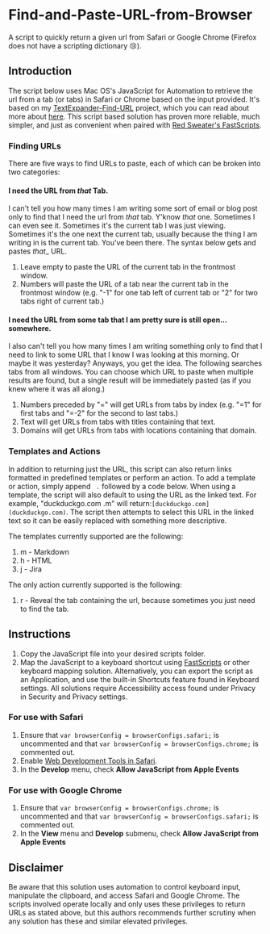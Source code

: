 # Find-and-Paste-URL-from-Browser
A script to quickly return a given url from Safari or Google Chrome (Firefox does not have a scripting dictionary 😢).

## Introduction
The script below uses Mac OS's JavaScript for Automation to retrieve the url from a tab (or tabs) in Safari or Chrome based on the input provided. It's based on my [TextExpander-Find-URL](https://github.com/JackWellborn/TextExpander-Find-URL) project, which you can read about more about [here](http://wormsandviruses.com/2018/07/textexpander-snippets-with-variables/). This script based solution has proven more reliable, much simpler, and just as convenient when paired with [Red Sweater's FastScripts](https://red-sweater.com/fastscripts/). 

### Finding URLs
There are five ways to find URLs to paste, each of which can be broken into two categories:

#### I need the URL from _that_ Tab.
I can't tell you how many times I am writing some sort of email or blog post only to find that I need the url from _that_ tab. Y'know _that_ one. Sometimes I can even see it. Sometimes it's the current tab I was just viewing. Sometimes it's the one next the current tab, usually because the thing I am writing in is the current tab. You've been there. The syntax below gets and pastes _that__ URL.

1. Leave empty to paste the URL of the current tab in the frontmost window.
2. Numbers will paste the URL of a tab near the current tab in the frontmost window (e.g. "-1" for one tab left of current tab or "2" for two tabs right of current tab.)

#### I need the URL from some tab that I am pretty sure is still open... somewhere.
I also can't tell you how many times I am writing something only to find that I need to link to some URL that I know I was looking at this morning. Or maybe it was yesterday? Anyways, you get the idea. The following searches tabs from all windows. You can choose which URL to paste when multiple results are found, but a single result will be immediately pasted (as if you knew where it was all along.)

1. Numbers preceded by "=" will get URLs from tabs by index (e.g. "=1"  for first tabs and "=-2" for the second to last tabs.)
2. Text will get URLs from tabs with titles containing that text.
3. Domains will get URLs from tabs with locations containing that domain.

### Templates and Actions
In addition to returning just the URL, this script can also return links formatted in predefined templates or perform an action. To add a template or action, simply append ` .` followed by a code below. When using a template, the script will also default to using the URL as the linked text. For example, "duckduckgo.com .m" will return:`[duckduckgo.com](duckduckgo.com)`. The script then attempts to select this URL in the linked text so it can be easily replaced with something more descriptive. 

The templates currently supported are the following:

1. m - Markdown
2. h - HTML
3. j - Jira

The only action currently supported is the following:

1. r - Reveal the tab containing the url, because sometimes you just need to find the tab.

## Instructions
1. Copy the JavaScript file into your desired scripts folder.
2. Map the JavaScript to a keyboard shortcut using [FastScripts](https://red-sweater.com/fastscripts/) or other keyboard mapping solution. Alternatively, you can export the script as an Application, and use the built-in Shortcuts feature found in Keyboard settings. All solutions require Accessibility access found under Privacy in Security and Privacy settings. 

### For use with Safari
1. Ensure that `var browserConfig = browserConfigs.safari;` is uncommented and that `var browserConfig = browserConfigs.chrome;` is commented out.
2. Enable [Web Development Tools in Safari](https://developer.apple.com/safari/tools/).
3. In the __Develop__ menu, check __Allow JavaScript from Apple Events__

### For use with Google Chrome
1. Ensure that `var browserConfig = browserConfigs.chrome;` is uncommented and that `var browserConfig = browserConfigs.safari;` is commented out.
2. In the __View__ menu and __Develop__ submenu, check __Allow JavaScript from Apple Events__

## Disclaimer
Be aware that this solution uses automation to control keyboard input, manipulate the clipboard, and access Safari and Google Chrome. The scripts involved operate locally and only uses these privileges to return URLs as stated above, but this authors recommends further scrutiny when any solution has these and similar elevated privileges. 